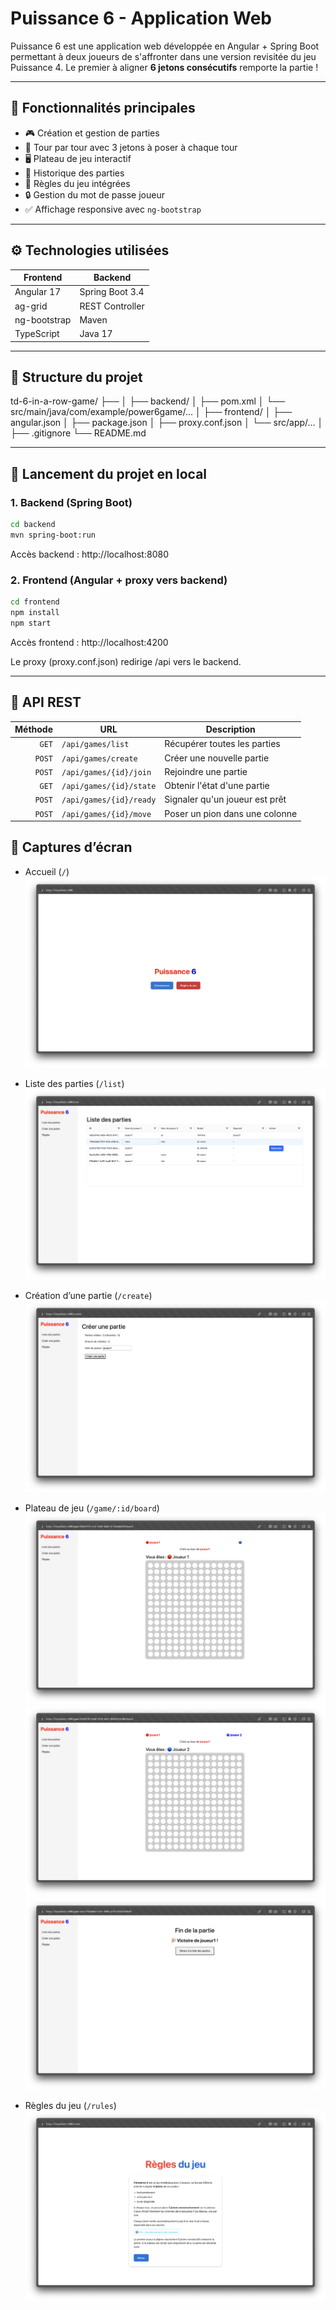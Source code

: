 # Puissance 6 - Application Web

Puissance 6 est une application web développée en Angular + Spring Boot permettant à deux joueurs de s'affronter dans une version revisitée du jeu Puissance 4. Le premier à aligner **6 jetons consécutifs** remporte la partie !

---

## 🚀 Fonctionnalités principales

- 🎮 Création et gestion de parties
- 🧠 Tour par tour avec 3 jetons à poser à chaque tour
- 🖥️ Plateau de jeu interactif
- 🧾 Historique des parties
- 📜 Règles du jeu intégrées
- 🔒 Gestion du mot de passe joueur
- ✅ Affichage responsive avec `ng-bootstrap`

---

## ⚙️ Technologies utilisées

| Frontend         | Backend             |
|------------------|---------------------|
| Angular 17       | Spring Boot 3.4     |
| ag-grid          | REST Controller     |
| ng-bootstrap     | Maven               |
| TypeScript       | Java 17             |

---

## 📂 Structure du projet
td-6-in-a-row-game/
├── 
│
├── backend/
│   ├── pom.xml
│   └── src/main/java/com/example/power6game/…
│
├── frontend/
│   ├── angular.json
│   ├── package.json
│   ├── proxy.conf.json
│   └── src/app/…
│
├── .gitignore
└── README.md

---

## 🔌 Lancement du projet en local

### 1. Backend (Spring Boot)

```bash
cd backend
mvn spring-boot:run
```
Accès backend : http://localhost:8080

### 2. Frontend (Angular + proxy vers backend)

```bash
cd frontend
npm install
npm start
```
Accès frontend : http://localhost:4200

Le proxy (proxy.conf.json) redirige /api vers le backend.

---

## 🔗 API REST

| Méthode | URL                            | Description                         |
|--------:|--------------------------------|-------------------------------------|
| `GET`   | `/api/games/list`              | Récupérer toutes les parties        |
| `POST`  | `/api/games/create`            | Créer une nouvelle partie           |
| `POST`  | `/api/games/{id}/join`         | Rejoindre une partie                |
| `GET`   | `/api/games/{id}/state`        | Obtenir l'état d'une partie         |
| `POST`  | `/api/games/{id}/ready`        | Signaler qu'un joueur est prêt      |
| `POST`  | `/api/games/{id}/move`         | Poser un pion dans une colonne      |


## 📸 Captures d’écran

- Accueil (`/`)  
  ![Accueil](./frontend/screenshots/accueil.png)

- Liste des parties (`/list`)  
  ![Liste des parties](./frontend/screenshots/liste.png)

- Création d’une partie (`/create`)  
  ![Créer](./frontend/screenshots/creation.png)

- Plateau de jeu (`/game/:id/board`)  
  ![Plateau](./frontend/screenshots/joueur1.png)
![Plateau](./frontend/screenshots/joueur2.png)
![Plateau](./frontend/screenshots/fin.png)

- Règles du jeu (`/rules`)  
  ![Règles](./frontend/screenshots/regles.png)